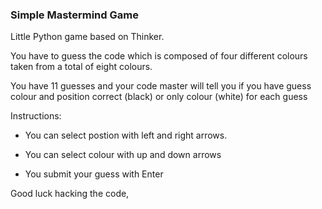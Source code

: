 ### Simple Mastermind Game ###

Little Python game based on Thinker.

You have to guess the code which is composed of four different colours taken from a total of eight colours.

You have 11 guesses and your code master will tell you if you have guess colour and position correct (black) or only colour (white) for each guess

Instructions:

 * You can select postion with left and right arrows.

 * You can select colour with up and down arrows

 * You submit your guess with Enter

Good luck hacking the code,
